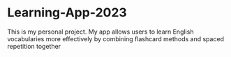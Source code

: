 # Learning-App-2023
<p>This is my personal project. My app allows users to learn English vocabularies more effectively by combining flashcard methods and spaced repetition together</p>
